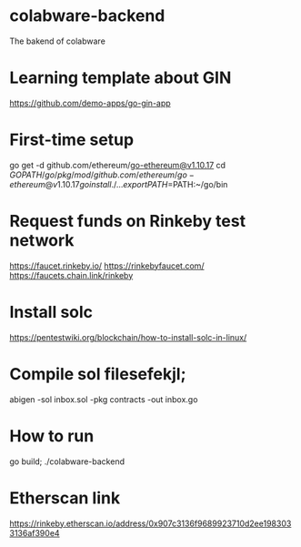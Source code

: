 # colabware-backend
The bakend of colabware

# Learning template about GIN
https://github.com/demo-apps/go-gin-app

# First-time setup
go get -d github.com/ethereum/go-ethereum@v1.10.17
cd $GOPATH/go/pkg/mod/github.com/ethereum/go-ethereum@v1.10.17
go install ./...
export PATH=$PATH:~/go/bin

# Request funds on Rinkeby test network
https://faucet.rinkeby.io/
https://rinkebyfaucet.com/
https://faucets.chain.link/rinkeby

# Install solc
https://pentestwiki.org/blockchain/how-to-install-solc-in-linux/

# Compile sol filesefekjl; 
abigen -sol inbox.sol -pkg contracts -out inbox.go

# How to run
go build; ./colabware-backend

# Etherscan link
https://rinkeby.etherscan.io/address/0x907c3136f9689923710d2ee1983033136af390e4